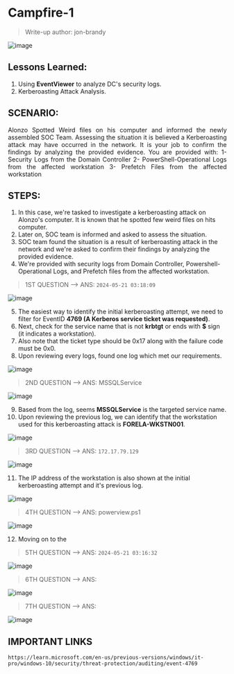 # Campfire-1
> Write-up author: jon-brandy

![image](https://github.com/jon-brandy/hackthebox/assets/70703371/7c42e376-ab7d-4d72-8fb9-6a690165a992)


## Lessons Learned:
1. Using **EventViewer** to analyze DC's security logs.
2. Kerberoasting Attack Analysis.

## SCENARIO:
<p align="justify">Alonzo Spotted Weird files on his computer and informed the newly assembled SOC Team. Assessing the situation it is believed a Kerberoasting attack may have occurred in the network. It is your job to confirm the findings by analyzing the provided evidence. You are provided with: 1- Security Logs from the Domain Controller 2- PowerShell-Operational Logs from the affected workstation 3- Prefetch Files from the affected workstation</p>

## STEPS:
1. In this case, we're tasked to investigate a kerberoasting attack on Alonzo's computer. It is known that he spotted few weird files on hits computer.
2. Later on, SOC team is informed and asked to assess the situation.
3. SOC team found the situation is a result of kerberoasting attack in the network and we're asked to confirm their findings by analyzing the provided evidence.
4. We're provided with security logs from Domain Controller, Powershell-Operational Logs, and Prefetch files from the affected workstation.



> 1ST QUESTION --> ANS: `2024-05-21 03:18:09`

![image](https://github.com/jon-brandy/hackthebox/assets/70703371/56e304d5-e71a-4426-99fc-24238f2d20da)


5. The easiest way to identify the initial kerberoasting attempt, we need to filter for EventID **4769 (A Kerberos service ticket was requested)**.
6. Next, check for the service name that is not **krbtgt** or ends with **$** sign (it indicates a workstation).
7. Also note that the ticket type should be 0x17 along with the failure code must be 0x0.
8. Upon reviewing every logs, found one log which met our requirements.

![image](https://github.com/jon-brandy/hackthebox/assets/70703371/bfa58c24-0e76-4deb-abd1-45d621515b59)


> 2ND QUESTION --> ANS: MSSQLService

![image](https://github.com/jon-brandy/hackthebox/assets/70703371/9ea80688-a40a-4ebf-915f-153769ef6ba6)


9. Based from the log, seems **MSSQLService** is the targeted service name.
10. Upon reviewing the previous log, we can identify that the workstation used for this kerberoasting attack is **FORELA-WKSTN001**.

![image](https://github.com/jon-brandy/hackthebox/assets/70703371/8b86d7f9-457f-4680-b413-5614b48eea07)


> 3RD QUESTION --> ANS: `172.17.79.129`

![image](https://github.com/jon-brandy/hackthebox/assets/70703371/14c102a9-b21a-46bd-ace4-398a62d95ac0)


11. The IP address of the workstation is also shown at the initial kerberoasting attempt and it's previous log.

![image](https://github.com/jon-brandy/hackthebox/assets/70703371/df4d9acd-c589-427b-8fc8-417f2d7c4976)


> 4TH QUESTION --> ANS: powerview.ps1

![image](https://github.com/jon-brandy/hackthebox/assets/70703371/f5cdef3c-0f59-4bf7-bb16-cc4945de9920)


12. Moving on to the 

> 5TH QUESTION --> ANS: `2024-05-21 03:16:32`

![image](https://github.com/jon-brandy/hackthebox/assets/70703371/0c67fe84-19b6-497d-939e-a450b13f2315)


> 6TH QUESTION --> ANS: 

![image](https://github.com/jon-brandy/hackthebox/assets/70703371/2e9d6138-f941-4ee0-bc86-f1396c46ae81)


> 7TH QUESTION --> ANS:

![image](https://github.com/jon-brandy/hackthebox/assets/70703371/d8d1ba2d-15fb-47d9-9a4f-fa1320a3bf7d)


## IMPORTANT LINKS

```
https://learn.microsoft.com/en-us/previous-versions/windows/it-pro/windows-10/security/threat-protection/auditing/event-4769
```
